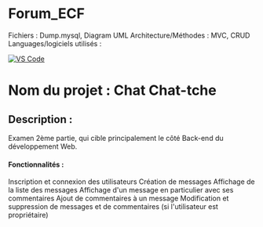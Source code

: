 # Forum_ECF

Fichiers : Dump.mysql, Diagram UML
Architecture/Méthodes : MVC, CRUD
Languages/logiciels utilisés : <br>


[![VS Code](https://img.shields.io/badge/VSCode-0078D4?style=for-the-badge&logo=visual%20studio%20code&logoColor=white)](https://code.visualstudio.com/)


<h1> Nom du projet : Chat Chat-tche </h1>

<h2>Description : </h2>
  Examen 2ème partie, qui cible principalement le côté Back-end du développement Web.


<h4>Fonctionnalités :</h4>
Inscription et connexion des utilisateurs
Création de messages
Affichage de la liste des messages
Affichage d'un message en particulier avec ses commentaires
Ajout de commentaires à un message
Modification et suppression de messages et de commentaires (si l'utilisateur est propriétaire)
